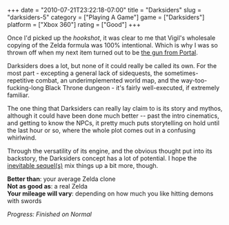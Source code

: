 +++
date = "2010-07-21T23:22:18-07:00"
title = "Darksiders"
slug = "darksiders-5"
category = ["Playing A Game"]
game = ["Darksiders"]
platform = ["Xbox 360"]
rating = ["Good"]
+++

Once I'd picked up the <i>hookshot</i>, it was clear to me that Vigil's wholesale copying of the Zelda formula was 100\% intentional.  Which is why I was so thrown off when my next item turned out to be <a href="http://www.youtube.com/watch?v=dlzLqgvKKXM">the gun from Portal</a>.

Darksiders does a lot, but none of it could really be called its own.  For the most part - excepting a general lack of sidequests, the sometimes-repetitive combat, an underimplemented world map, and the way-too-fucking-long Black Throne dungeon - it's fairly well-executed, if extremely familiar.

The one thing that Darksiders can really lay claim to is its story and mythos, although it could have been done much better -- past the intro cinematics, and getting to know the NPCs, it pretty much puts storytelling on hold until the last hour or so, where the whole plot comes out in a confusing whirlwind.

Through the versatility of its engine, and the obvious thought put into its backstory, the Darksiders concept has a lot of potential.  I hope the <a href="http://en.wikipedia.org/wiki/Darksiders#Sequel">inevitable sequel(s)</a> mix things up a bit more, though.

<b>Better than</b>: your average Zelda clone  
<b>Not as good as</b>: a real Zelda  
<b>Your mileage will vary</b>: depending on how much you like hitting demons with swords

<i>Progress: Finished on Normal</i>